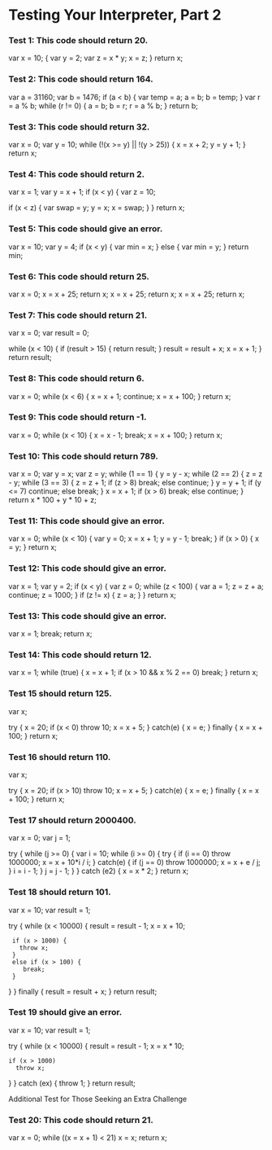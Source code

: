 # Testing Your Interpreter, Part 2

### Test 1: This code should return 20.

var x = 10;
{
  var y = 2;
  var z = x * y;
  x = z;
}
return x;

### Test 2: This code should return 164.

var a = 31160;
var b = 1476;
if (a < b) {
  var temp = a;
  a = b;
  b = temp;
}
var r = a % b;
while (r != 0) {
  a = b;
  b = r;
  r = a % b;
}
return b;

### Test 3: This code should return 32.

var x = 0;
var y = 10;
while (!(x >= y) || !(y > 25)) {
  x = x + 2;
  y = y + 1;
}
return x;

### Test 4: This code should return 2.

var x = 1;
var y = x + 1;
if (x < y) {
  var z = 10;

  if (x < z) {
    var swap = y;
    y = x;
    x = swap;
  }
}
return x;

### Test 5: This code should give an error.

var x = 10;
var y = 4;
if (x < y) {
  var min = x;
}
else {
  var min = y;
}
return min;

### Test 6: This code should return 25.

var x = 0;
x = x + 25;
return x;
x = x + 25;
return x;
x = x + 25;
return x;

### Test 7: This code should return 21.

var x = 0;
var result = 0;

while (x < 10) {
  if (result > 15) {
    return result;
  }
  result = result + x;
  x = x + 1;
}
return result;

### Test 8: This code should return 6.

var x = 0;
while (x < 6) {
  x = x + 1;
  continue;
  x = x + 100;
}
return x;

### Test 9: This code should return -1.

var x = 0;
while (x < 10) {
  x = x - 1;
  break;
  x = x + 100;
}
return x;

### Test 10: This code should return 789.

var x = 0;
var y = x;
var z = y;
while (1 == 1) {
  y = y - x;
  while (2 == 2) {
    z = z - y;
    while (3 == 3) {
      z = z + 1;
      if (z > 8)
        break;
      else
        continue;
    }
    y = y + 1;
    if (y <= 7)
      continue;
    else
      break;
  }
  x = x + 1;
  if (x > 6)
    break;
  else
    continue;
}
return x * 100 + y * 10 + z;

### Test 11: This code should give an error.

var x = 0;
while (x < 10) {
  var y = 0;
  x = x + 1;
  y = y - 1;
  break;
}
if (x > 0) {
  x = y;
}
return x;

### Test 12: This code should give an error.

var x = 1;
var y = 2;
if (x < y) {
  var z = 0;
  while (z < 100) {
    var a = 1;
    z = z + a;
    continue;
    z = 1000;
  }
  if (z != x) {
    z = a;
  }
}
return x;

### Test 13: This code should give an error.

var x = 1;
break;
return x;

### Test 14: This code should return 12.

var x = 1;
while (true) {
  x = x + 1;
  if (x > 10 && x % 2 == 0)
   break;
}
return x;

### Test 15 should return 125.

var x;

try {
  x = 20;
  if (x < 0)
    throw 10;
  x = x + 5;
}
catch(e) {
  x = e;
}
finally {
  x = x + 100;
}
return x;

### Test 16 should return 110.

var x;

try {
  x = 20;
  if (x > 10)
    throw 10;
  x = x + 5;
}
catch(e) {
  x = e;
}
finally {
  x = x + 100;
}
return x;

### Test 17 should return 2000400.

var x = 0;
var j = 1;

try {
  while (j >= 0) {
    var i = 10;
    while (i >= 0) {
      try {
        if (i == 0)
          throw 1000000;
        x = x + 10*i / i;
      }
      catch(e) {
        if (j == 0)
          throw 1000000;
        x = x + e / j;
      }
      i = i - 1;
    }
    j = j - 1;
  }
}
catch (e2) {
  x = x * 2;
}
return x;

### Test 18 should return 101.

var x = 10;
var result = 1;

try {
  while (x < 10000) {
     result = result - 1;
     x = x + 10;

     if (x > 1000) {
       throw x;
     }
     else if (x > 100) {
        break;
     }
  }
}
finally {
  result = result + x;
}
return result;

### Test 19 should give an error.

var x = 10;
var result = 1;

try {
  while (x < 10000) {
    result = result - 1;
    x = x * 10;

    if (x > 1000)
      throw x;
  }
}
catch (ex) {
  throw 1;
}
return result;

Additional Test for Those Seeking an Extra Challenge

### Test 20: This code should return 21.

var x = 0;
while ((x = x + 1) < 21)
  x = x;
return x;
